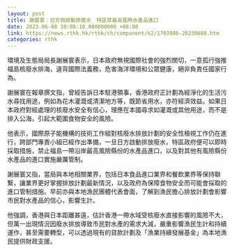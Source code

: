 ```yaml
---
layout: post
title: 謝展寰：日方倘啟動排廢水　特區禁最高風險水產品進口
date: 2023-06-08 10:08:10.000000000 +08:00
link: https://news.rthk.hk/rthk/ch/component/k2/1703980-20230608.htm
categories: rthk
---
```


環境及生態局局長謝展寰表示，日本政府無視國際社會的強烈關切，一意孤行強推福島核廢水排海，違背國際法義務，危害海洋環境和公眾健康，絕非負責任國家行為。

謝展寰在報章撰文指，曾經告訴日本駐港領事，香港政府正計劃為經淨化的生活污水尋找用途，例如為花木灌溉或清潔地方等，既節省用水，亦符經濟效益。如果日本政府對經處理的核廢水安全有信心，理應在本國尋求如灌溉或其他用途，而不是排入公海，引起大範圍食物安全的風險。

他表示，國際原子能機構的技術工作組對核廢水排放計劃的安全性檢視工作仍在進行，跨部門專責小組已經作出準備，一旦日方啟動排放廢水，特區政府便可以即時採取措施，禁止福島一帶沿岸最高風險縣份的水產品進口，以及對其他有風險縣份水產品的進口實施嚴厲管制。

謝展寰又指，當局與本地相關業界，包括日本食品進口業界和餐飲業界等保持聯繫，讓業界更好掌握排放計劃最新情況，以及政府為保障食物安全而可能會採取的進口管制措施。早前亦與本地漁民團體代表會面，了解到漁民擔心排放計劃會影響市民對水產品的信心，影響生計。

他強調，香港與日本距離甚遠，估計香港一帶水域受核廢水直接影響的風險不大，但萬一出現情況因廢水排放導致市民對水產的需求大減，嚴重影響漁民生計和持續運作，甚至需要轉型，可以透過現有的貸款計劃及「漁業持續發展基金」為本地漁民提供財政支援。
